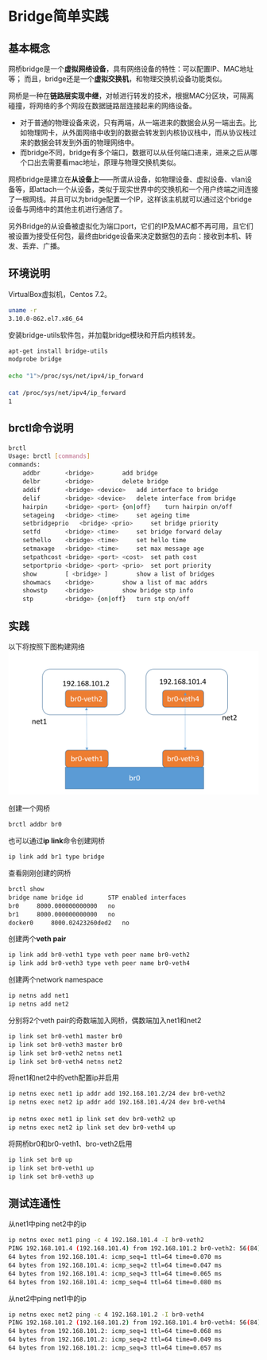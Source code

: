 # Bridge简单实践
## 基本概念
网桥bridge是一个**虚拟网络设备**，具有网络设备的特性：可以配置IP、MAC地址等；
而且，bridge还是一个**虚拟交换机**，和物理交换机设备功能类似。

网桥是一种在**链路层实现中继**，对帧进行转发的技术，根据MAC分区块，可隔离碰撞，将网络的多个网段在数据链路层连接起来的网络设备。

* 对于普通的物理设备来说，只有两端，从一端进来的数据会从另一端出去。比如物理网卡，从外面网络中收到的数据会转发到内核协议栈中，而从协议栈过来的数据会转发到外面的物理网络中。
* 而bridge不同，bridge有多个端口，数据可以从任何端口进来，进来之后从哪个口出去需要看mac地址，原理与物理交换机类似。 

网桥bridge是建立在**从设备上**——所谓从设备，如物理设备、虚拟设备、vlan设备等，即attach一个从设备，类似于现实世界中的交换机和一个用户终端之间连接了一根网线。并且可以为bridge配置一个IP，这样该主机就可以通过这个bridge设备与网络中的其他主机进行通信了。

另外Bridge的从设备被虚拟化为端口port，它们的IP及MAC都不再可用，且它们被设置为接受任何包，最终由bridge设备来决定数据包的去向：接收到本机、转发、丢弃、广播。
## 环境说明
VirtualBox虚拟机，Centos 7.2。
```sh
uname -r
3.10.0-862.el7.x86_64
```
安装bridge-utils软件包，并加载bridge模块和开启内核转发。
```sh
apt-get install bridge-utils
modprobe bridge

echo "1">/proc/sys/net/ipv4/ip_forward

cat /proc/sys/net/ipv4/ip_forward
1
```

## brctl命令说明
```sh
brctl 
Usage: brctl [commands]
commands:
	addbr     	<bridge>		add bridge
	delbr     	<bridge>		delete bridge
	addif     	<bridge> <device>	add interface to bridge
	delif     	<bridge> <device>	delete interface from bridge
	hairpin   	<bridge> <port> {on|off}	turn hairpin on/off
	setageing 	<bridge> <time>		set ageing time
	setbridgeprio	<bridge> <prio>		set bridge priority
	setfd     	<bridge> <time>		set bridge forward delay
	sethello  	<bridge> <time>		set hello time
	setmaxage 	<bridge> <time>		set max message age
	setpathcost	<bridge> <port> <cost>	set path cost
	setportprio	<bridge> <port> <prio>	set port priority
	show      	[ <bridge> ]		show a list of bridges
	showmacs  	<bridge>		show a list of mac addrs
	showstp   	<bridge>		show bridge stp info
	stp       	<bridge> {on|off}	turn stp on/off
```

## 实践
以下将按照下图构建网络
![](pics/bridge1.png)

创建一个网桥
```sh
brctl addbr br0
```
也可以通过**ip link**命令创建网桥
```sh
ip link add br1 type bridge
```
查看刚刚创建的网桥
```sh
brctl show
bridge name	bridge id		STP enabled	interfaces
br0		8000.000000000000	no		
br1		8000.000000000000	no		
docker0		8000.02423260ded2	no
```
创建两个**veth pair**
```sh
ip link add br0-veth1 type veth peer name br0-veth2
ip link add br0-veth3 type veth peer name br0-veth4
```
创建两个network namespace
```sh
ip netns add net1
ip netns add net2
```
分别将2个veth pair的奇数端加入网桥，偶数端加入net1和net2
```sh
ip link set br0-veth1 master br0
ip link set br0-veth3 master br0
ip link set br0-veth2 netns net1
ip link set br0-veth4 netns net2
```
将net1和net2中的veth配置ip并启用
```sh
ip netns exec net1 ip addr add 192.168.101.2/24 dev br0-veth2
ip netns exec net2 ip addr add 192.168.101.4/24 dev br0-veth4

ip netns exec net1 ip link set dev br0-veth2 up
ip netns exec net2 ip link set dev br0-veth4 up

```
将网桥br0和br0-veth1、bro-veth2启用
```sh
ip link set br0 up
ip link set br0-veth1 up
ip link set br0-veth3 up
```

## 测试连通性
从net1中ping net2中的ip
```sh
ip netns exec net1 ping -c 4 192.168.101.4 -I br0-veth2
PING 192.168.101.4 (192.168.101.4) from 192.168.101.2 br0-veth2: 56(84) bytes of data.
64 bytes from 192.168.101.4: icmp_seq=1 ttl=64 time=0.070 ms
64 bytes from 192.168.101.4: icmp_seq=2 ttl=64 time=0.047 ms
64 bytes from 192.168.101.4: icmp_seq=3 ttl=64 time=0.065 ms
64 bytes from 192.168.101.4: icmp_seq=4 ttl=64 time=0.080 ms
```
从net2中ping net1中的ip
```sh
ip netns exec net2 ping -c 4 192.168.101.2 -I br0-veth4
PING 192.168.101.2 (192.168.101.2) from 192.168.101.4 br0-veth4: 56(84) bytes of data.
64 bytes from 192.168.101.2: icmp_seq=1 ttl=64 time=0.068 ms
64 bytes from 192.168.101.2: icmp_seq=2 ttl=64 time=0.049 ms
64 bytes from 192.168.101.2: icmp_seq=3 ttl=64 time=0.057 ms
```